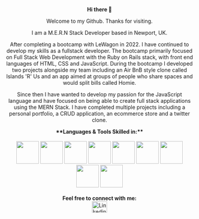 <div align=center><strong> Hi there 👋 </strong>

Welcome to my Github. Thanks for visiting.


I am a M.E.R.N Stack Developer based in Newport, UK. 

After completing a bootcamp with LeWagon in 2022. I have continued to develop my skills as a fullstack developer. The bootcamp primarily focused on Full Stack Web Development with the Ruby on Rails stack, with front end languages of HTML, CSS and JavaScript. During the bootcamp I developed two projects alongside my team including an Air BnB style clone called Islands 'R' Us and an app aimed at groups of people who share spaces and would split bills called Homie. 

Since then I have wanted to develop my passion for the JavaScript language and have focused on being able to create full stack applications using the MERN Stack. I have completed multiple projects including a personal portfolio, a CRUD application, an ecommerce store and a twitter clone. 

</div>


<div align="center"><strong>**Languages & Tools Skilled in:**</strong></div>
<br>
<div align="center">
  <img src="https://cdn.jsdelivr.net/gh/devicons/devicon@latest/icons/mongodb/mongodb-original-wordmark.svg" width="60" height="60"/>
  
  <img src="https://cdn.jsdelivr.net/gh/devicons/devicon@latest/icons/express/express-original.svg" width="60" height="60"/>

  <img src="https://cdn.jsdelivr.net/gh/devicons/devicon@latest/icons/react/react-original-wordmark.svg" width="60" height="60"/>

  <img src="https://cdn.jsdelivr.net/gh/devicons/devicon@latest/icons/nodejs/nodejs-original-wordmark.svg" width="60" height="60"/>

  <img src="https://cdn.jsdelivr.net/gh/devicons/devicon@latest/icons/javascript/javascript-original.svg" width="60" height="60"/>

  <img src="https://cdn.jsdelivr.net/gh/devicons/devicon@latest/icons/tailwindcss/tailwindcss-original.svg" width="60" height="60"/>

  <img src="https://cdn.jsdelivr.net/gh/devicons/devicon@latest/icons/rails/rails-original-wordmark.svg" width="60" height="60"/>

  <img src="https://cdn.jsdelivr.net/gh/devicons/devicon@latest/icons/ruby/ruby-original-wordmark.svg" width="60" height="60"/>

  <img src="https://cdn.jsdelivr.net/gh/devicons/devicon@latest/icons/figma/figma-original.svg" width="60" height="60"/>
</div>
<br>

<div align="center"><strong>Feel free to connect with me:</strong></div>

<div align="center"><a href="https://www.linkedin.com/in/lou951/" rel="nofollow">
  <img align="center" src="https://www.vectorlogo.zone/logos/linkedin/linkedin-icon.svg" alt="Linkedin-Lou" height="30" width="40" style="max-width: 100%;"></a></div>




<!--
**Lou951/Lou951** is a ✨ _special_ ✨ repository because its `README.md` (this file) appears on your GitHub profile.

Here are some ideas to get you started:

- 🔭 I’m currently working on ...
- 🌱 I’m currently learning ...
- 👯 I’m looking to collaborate on ...
- 🤔 I’m looking for help with ...
- 💬 Ask me about ...
- 📫 How to reach me: ...
- 😄 Pronouns: ...
- ⚡ Fun fact: ...
-->
